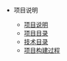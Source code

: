 * 项目说明

	* [项目说明](README.md)
	* [项目目录](项目笔记/项目目录.md)
	* [技术目录](项目笔记/技术目录.md)
	* [项目构建过程](项目笔记/项目构建过程.md)

